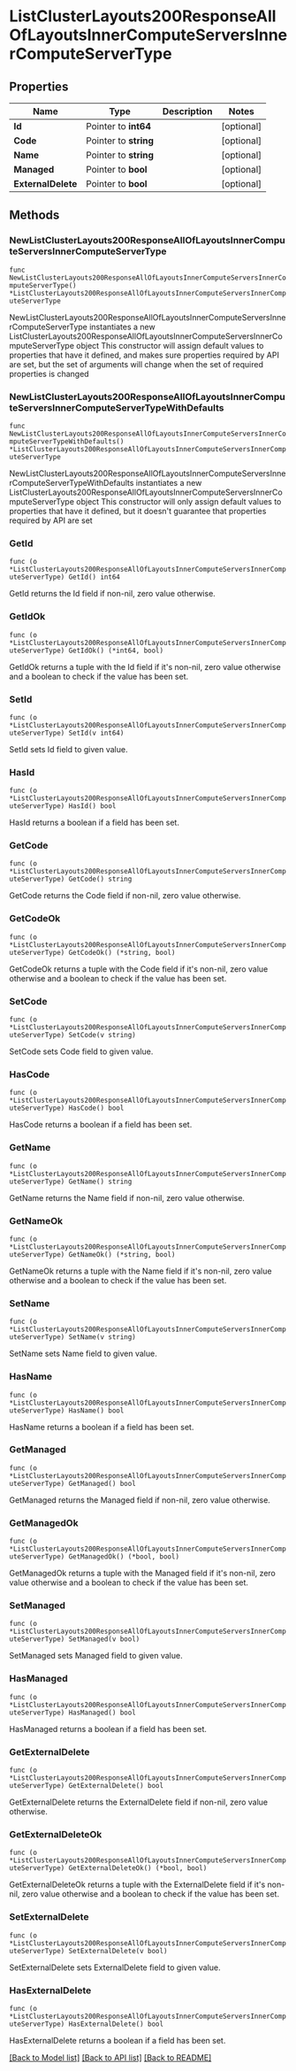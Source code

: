 # ListClusterLayouts200ResponseAllOfLayoutsInnerComputeServersInnerComputeServerType

## Properties

Name | Type | Description | Notes
------------ | ------------- | ------------- | -------------
**Id** | Pointer to **int64** |  | [optional] 
**Code** | Pointer to **string** |  | [optional] 
**Name** | Pointer to **string** |  | [optional] 
**Managed** | Pointer to **bool** |  | [optional] 
**ExternalDelete** | Pointer to **bool** |  | [optional] 

## Methods

### NewListClusterLayouts200ResponseAllOfLayoutsInnerComputeServersInnerComputeServerType

`func NewListClusterLayouts200ResponseAllOfLayoutsInnerComputeServersInnerComputeServerType() *ListClusterLayouts200ResponseAllOfLayoutsInnerComputeServersInnerComputeServerType`

NewListClusterLayouts200ResponseAllOfLayoutsInnerComputeServersInnerComputeServerType instantiates a new ListClusterLayouts200ResponseAllOfLayoutsInnerComputeServersInnerComputeServerType object
This constructor will assign default values to properties that have it defined,
and makes sure properties required by API are set, but the set of arguments
will change when the set of required properties is changed

### NewListClusterLayouts200ResponseAllOfLayoutsInnerComputeServersInnerComputeServerTypeWithDefaults

`func NewListClusterLayouts200ResponseAllOfLayoutsInnerComputeServersInnerComputeServerTypeWithDefaults() *ListClusterLayouts200ResponseAllOfLayoutsInnerComputeServersInnerComputeServerType`

NewListClusterLayouts200ResponseAllOfLayoutsInnerComputeServersInnerComputeServerTypeWithDefaults instantiates a new ListClusterLayouts200ResponseAllOfLayoutsInnerComputeServersInnerComputeServerType object
This constructor will only assign default values to properties that have it defined,
but it doesn't guarantee that properties required by API are set

### GetId

`func (o *ListClusterLayouts200ResponseAllOfLayoutsInnerComputeServersInnerComputeServerType) GetId() int64`

GetId returns the Id field if non-nil, zero value otherwise.

### GetIdOk

`func (o *ListClusterLayouts200ResponseAllOfLayoutsInnerComputeServersInnerComputeServerType) GetIdOk() (*int64, bool)`

GetIdOk returns a tuple with the Id field if it's non-nil, zero value otherwise
and a boolean to check if the value has been set.

### SetId

`func (o *ListClusterLayouts200ResponseAllOfLayoutsInnerComputeServersInnerComputeServerType) SetId(v int64)`

SetId sets Id field to given value.

### HasId

`func (o *ListClusterLayouts200ResponseAllOfLayoutsInnerComputeServersInnerComputeServerType) HasId() bool`

HasId returns a boolean if a field has been set.

### GetCode

`func (o *ListClusterLayouts200ResponseAllOfLayoutsInnerComputeServersInnerComputeServerType) GetCode() string`

GetCode returns the Code field if non-nil, zero value otherwise.

### GetCodeOk

`func (o *ListClusterLayouts200ResponseAllOfLayoutsInnerComputeServersInnerComputeServerType) GetCodeOk() (*string, bool)`

GetCodeOk returns a tuple with the Code field if it's non-nil, zero value otherwise
and a boolean to check if the value has been set.

### SetCode

`func (o *ListClusterLayouts200ResponseAllOfLayoutsInnerComputeServersInnerComputeServerType) SetCode(v string)`

SetCode sets Code field to given value.

### HasCode

`func (o *ListClusterLayouts200ResponseAllOfLayoutsInnerComputeServersInnerComputeServerType) HasCode() bool`

HasCode returns a boolean if a field has been set.

### GetName

`func (o *ListClusterLayouts200ResponseAllOfLayoutsInnerComputeServersInnerComputeServerType) GetName() string`

GetName returns the Name field if non-nil, zero value otherwise.

### GetNameOk

`func (o *ListClusterLayouts200ResponseAllOfLayoutsInnerComputeServersInnerComputeServerType) GetNameOk() (*string, bool)`

GetNameOk returns a tuple with the Name field if it's non-nil, zero value otherwise
and a boolean to check if the value has been set.

### SetName

`func (o *ListClusterLayouts200ResponseAllOfLayoutsInnerComputeServersInnerComputeServerType) SetName(v string)`

SetName sets Name field to given value.

### HasName

`func (o *ListClusterLayouts200ResponseAllOfLayoutsInnerComputeServersInnerComputeServerType) HasName() bool`

HasName returns a boolean if a field has been set.

### GetManaged

`func (o *ListClusterLayouts200ResponseAllOfLayoutsInnerComputeServersInnerComputeServerType) GetManaged() bool`

GetManaged returns the Managed field if non-nil, zero value otherwise.

### GetManagedOk

`func (o *ListClusterLayouts200ResponseAllOfLayoutsInnerComputeServersInnerComputeServerType) GetManagedOk() (*bool, bool)`

GetManagedOk returns a tuple with the Managed field if it's non-nil, zero value otherwise
and a boolean to check if the value has been set.

### SetManaged

`func (o *ListClusterLayouts200ResponseAllOfLayoutsInnerComputeServersInnerComputeServerType) SetManaged(v bool)`

SetManaged sets Managed field to given value.

### HasManaged

`func (o *ListClusterLayouts200ResponseAllOfLayoutsInnerComputeServersInnerComputeServerType) HasManaged() bool`

HasManaged returns a boolean if a field has been set.

### GetExternalDelete

`func (o *ListClusterLayouts200ResponseAllOfLayoutsInnerComputeServersInnerComputeServerType) GetExternalDelete() bool`

GetExternalDelete returns the ExternalDelete field if non-nil, zero value otherwise.

### GetExternalDeleteOk

`func (o *ListClusterLayouts200ResponseAllOfLayoutsInnerComputeServersInnerComputeServerType) GetExternalDeleteOk() (*bool, bool)`

GetExternalDeleteOk returns a tuple with the ExternalDelete field if it's non-nil, zero value otherwise
and a boolean to check if the value has been set.

### SetExternalDelete

`func (o *ListClusterLayouts200ResponseAllOfLayoutsInnerComputeServersInnerComputeServerType) SetExternalDelete(v bool)`

SetExternalDelete sets ExternalDelete field to given value.

### HasExternalDelete

`func (o *ListClusterLayouts200ResponseAllOfLayoutsInnerComputeServersInnerComputeServerType) HasExternalDelete() bool`

HasExternalDelete returns a boolean if a field has been set.


[[Back to Model list]](../README.md#documentation-for-models) [[Back to API list]](../README.md#documentation-for-api-endpoints) [[Back to README]](../README.md)



